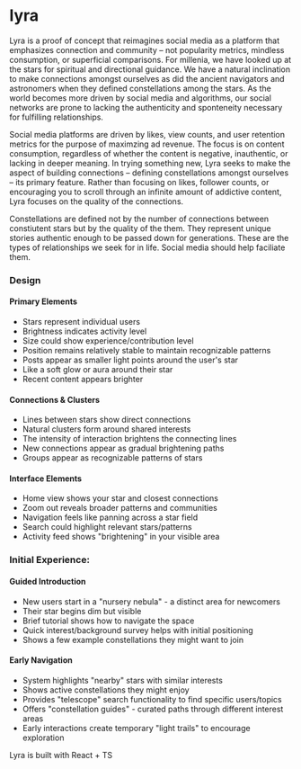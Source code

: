 # lyra

Lyra is a proof of concept that reimagines social media as a platform that emphasizes connection and community – not popularity metrics, mindless consumption, or superficial comparisons. For millenia, we have looked up at the stars for spiritual and directional guidance. We have a natural inclination to make connections amongst ourselves as did the ancient navigators and astronomers when they defined constellations among the stars. As the world becomes more driven by social media and algorithms, our social networks are prone to lacking the authenticity and sponteneity necessary for fulfilling relationships. 

Social media platforms are driven by likes, view counts, and user retention metrics for the purpose of maximzing ad revenue. The focus is on content consumption, regardless of whether the content is negative, inauthentic, or lacking in deeper meaning. In trying something new, Lyra seeks to make the aspect of building connections – defining constellations amongst ourselves – its primary feature. Rather than focusing on likes, follower counts, or encouraging you to scroll through an infinite amount of addictive content, Lyra focuses on the quality of the connections. 

Constellations are defined not by the number of connections between constiutent stars but by the quality of the them. They represent unique stories authentic enough to be passed down for generations. These are the types of relationships we seek for in life. Social media should help faciliate them.

### Design

#### Primary Elements

- Stars represent individual users
- Brightness indicates activity level
- Size could show experience/contribution level
- Position remains relatively stable to maintain recognizable patterns
- Posts appear as smaller light points around the user's star
- Like a soft glow or aura around their star
- Recent content appears brighter

#### Connections & Clusters

- Lines between stars show direct connections
- Natural clusters form around shared interests
- The intensity of interaction brightens the connecting lines
- New connections appear as gradual brightening paths
- Groups appear as recognizable patterns of stars

#### Interface Elements

- Home view shows your star and closest connections
- Zoom out reveals broader patterns and communities
- Navigation feels like panning across a star field
- Search could highlight relevant stars/patterns
- Activity feed shows "brightening" in your visible area


### Initial Experience:

#### Guided Introduction

- New users start in a "nursery nebula" - a distinct area for newcomers
- Their star begins dim but visible
- Brief tutorial shows how to navigate the space
- Quick interest/background survey helps with initial positioning
- Shows a few example constellations they might want to join

#### Early Navigation

- System highlights "nearby" stars with similar interests
- Shows active constellations they might enjoy
- Provides "telescope" search functionality to find specific users/topics
- Offers "constellation guides" - curated paths through different interest areas
- Early interactions create temporary "light trails" to encourage exploration

Lyra is built with React + TS

